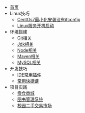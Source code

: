 * [首页](README.md)
* Linux技巧
    * [CentOs7最小化安装没有ifconfig](md/linuxjq/CentOs7最小化安装没有ifconfig.md)
    * [Linux服务开机启动](md/linuxjq/Linux下组件自启动相关步骤.md)
* 环境搭建
    * [Git相关](md/hjdj/Git相关.md)
    * [Jdk相关](md/hjdj/Jdk相关.md)
    * [Node相关](md/hjdj/Node相关.md)
    * [Maven相关](md/hjdj/Maven相关.md)
    * [MySQL相关](md/hjdj/MYSQL相关.md)
* 开发技巧
    * [IDE常用插件](md/kfjq/插件相关.md)
    * [常用快捷键](md/kfjq/常用快捷键.md)
* 项目实践
    * [零食商城](md/xmsj/零食商城.md)
    * [图书管理系统](md/xmsj/图书管理系统.md)
    * [校园二手交易市场](md/xmsj/校园二手交易市场.md)